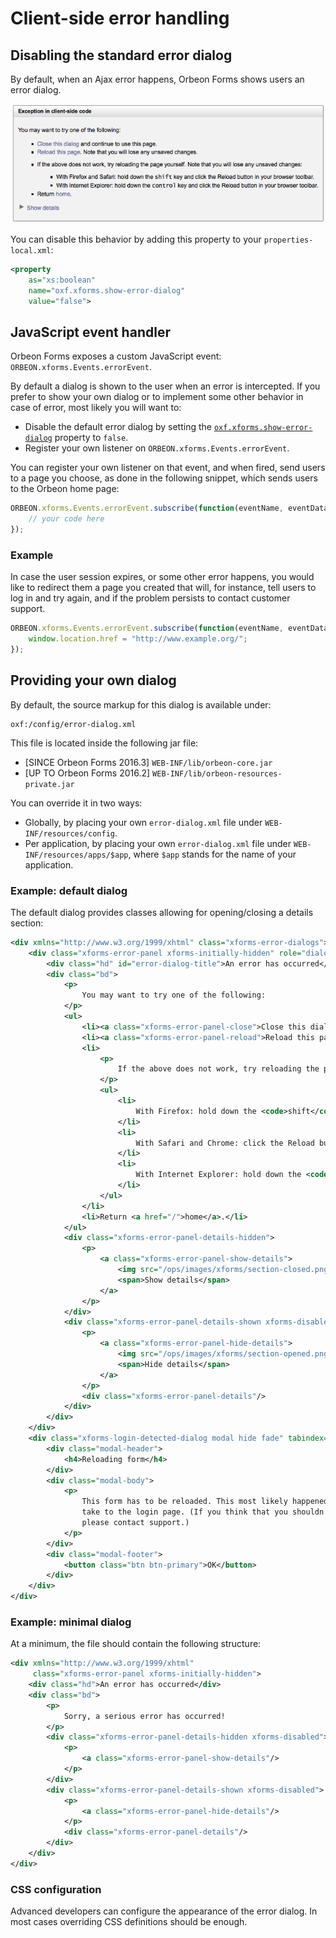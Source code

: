 # Client-side error handling

<!-- toc -->

## Disabling the standard error dialog

By default, when an Ajax error happens, Orbeon Forms shows users an error dialog.

![](error-dialog.png)

You can disable this behavior by adding this property to your `properties-local.xml`:

```xml
<property
    as="xs:boolean"
    name="oxf.xforms.show-error-dialog"
    value="false">
```

## JavaScript event handler

Orbeon Forms exposes a custom JavaScript event: `ORBEON.xforms.Events.errorEvent`.

By default a dialog is shown to the user when an error is intercepted. If you prefer to show your own dialog or to
implement some other behavior in case of error,  most likely you will want to:

- Disable the default error dialog by setting the [`oxf.xforms.show-error-dialog`](../../xforms/error-handling.md#error-dialog) property to `false`.
- Register your own listener on `ORBEON.xforms.Events.errorEvent`.

You can register your own listener on that event, and when fired, send users to a page you choose, as done in the following snippet, which sends users to the Orbeon home page:

```javascript
ORBEON.xforms.Events.errorEvent.subscribe(function(eventName, eventData) {
    // your code here
});
```

### Example

In case the user session expires, or some other error happens, you would like to redirect them a page you created that will, for instance, tell users to log in and try again, and if the problem persists to contact customer support.

```javascript
ORBEON.xforms.Events.errorEvent.subscribe(function(eventName, eventData) {
    window.location.href = "http://www.example.org/";
});
```

## Providing your own dialog

By default, the source markup for this dialog is available under:

```
oxf:/config/error-dialog.xml
```

This file is located inside the following jar file:

- [SINCE Orbeon Forms 2016.3] `WEB-INF/lib/orbeon-core.jar`
- [UP TO Orbeon Forms 2016.2] `WEB-INF/lib/orbeon-resources-private.jar`

You can override it in two ways:

* Globally, by placing your own `error-dialog.xml` file under `WEB-INF/resources/config`.
* Per application, by placing your own `error-dialog.xml` file under `WEB-INF/resources/apps/$app`, where `$app` stands for the name of your application.

### Example: default dialog

The default dialog provides classes allowing for opening/closing a details section:

```xml
<div xmlns="http://www.w3.org/1999/xhtml" class="xforms-error-dialogs">
    <div class="xforms-error-panel xforms-initially-hidden" role="dialog" aria-labelledby="error-dialog-title">
        <div class="hd" id="error-dialog-title">An error has occurred</div>
        <div class="bd">
            <p>
                You may want to try one of the following:
            </p>
            <ul>
                <li><a class="xforms-error-panel-close">Close this dialog</a> and continue to use this page.</li>
                <li><a class="xforms-error-panel-reload">Reload this page</a>. Note that you will lose any unsaved changes.</li>
                <li>
                    <p>
                        If the above does not work, try reloading the page yourself. Note that you will lose any unsaved changes:
                    </p>
                    <ul>
                        <li>
                            With Firefox: hold down the <code>shift</code> key and click the Reload button in your browser toolbar.
                        </li>
                        <li>
                            With Safari and Chrome: click the Reload button in your browser toolbar.
                        </li>
                        <li>
                            With Internet Explorer: hold down the <code>control</code> key and click the Reload button in your browser toolbar.
                        </li>
                    </ul>
                </li>
                <li>Return <a href="/">home</a>.</li>
            </ul>
            <div class="xforms-error-panel-details-hidden">
                <p>
                    <a class="xforms-error-panel-show-details">
                        <img src="/ops/images/xforms/section-closed.png" alt="Show Details"/>
                        <span>Show details</span>
                    </a>
                </p>
            </div>
            <div class="xforms-error-panel-details-shown xforms-disabled">
                <p>
                    <a class="xforms-error-panel-hide-details">
                        <img src="/ops/images/xforms/section-opened.png" alt="Hide Details"/>
                        <span>Hide details</span>
                    </a>
                </p>
                <div class="xforms-error-panel-details"/>
            </div>
        </div>
    </div>
    <div class="xforms-login-detected-dialog modal hide fade" tabindex="-1" role="dialog" aria-hidden="true">
        <div class="modal-header">
            <h4>Reloading form</h4>
        </div>
        <div class="modal-body">
            <p>
                This form has to be reloaded. This most likely happened because your session has expired, which might
                take to the login page. (If you think that you shouldn't see this message and that the problem persists,
                please contact support.)
            </p>
        </div>
        <div class="modal-footer">
            <button class="btn btn-primary">OK</button>
        </div>
    </div>
</div>
```

### Example: minimal dialog

At a minimum, the file should contain the following structure:

```xml
<div xmlns="http://www.w3.org/1999/xhtml"
     class="xforms-error-panel xforms-initially-hidden">
    <div class="hd">An error has occurred</div>
    <div class="bd">
        <p>
            Sorry, a serious error has occurred!
        </p>
        <div class="xforms-error-panel-details-hidden xforms-disabled">
            <p>
                <a class="xforms-error-panel-show-details"/>
            </p>
        </div>
        <div class="xforms-error-panel-details-shown xforms-disabled">
            <p>
                <a class="xforms-error-panel-hide-details"/>
            </p>
            <div class="xforms-error-panel-details"/>
        </div>
    </div>
</div>
```


### CSS configuration

Advanced developers can configure the appearance of the error dialog. In most cases overriding CSS definitions should be enough.
